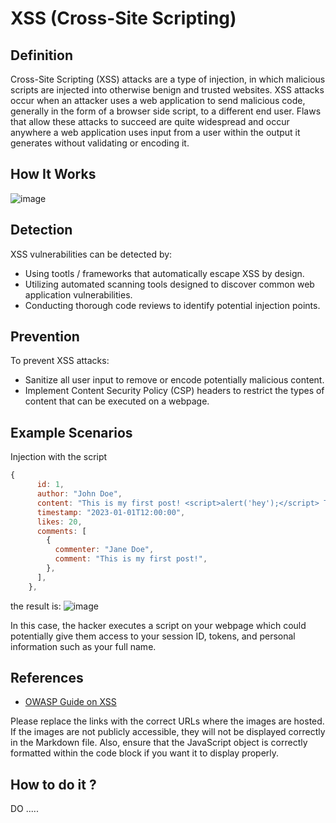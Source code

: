 # XSS (Cross-Site Scripting)

## Definition

Cross-Site Scripting (XSS) attacks are a type of injection, in which malicious scripts are injected into otherwise benign and trusted websites. XSS attacks occur when an attacker uses a web application to send malicious code, generally in the form of a browser side script, to a different end user. Flaws that allow these attacks to succeed are quite widespread and occur anywhere a web application uses input from a user within the output it generates without validating or encoding it.

## How It Works

![image](https://github.com/GuillaumeDorschner/HackMe/assets/44686652/a0e78870-5c49-49fb-862f-3f64f31645fc)


## Detection

XSS vulnerabilities can be detected by:
- Using tootls / frameworks that automatically escape XSS by design.
- Utilizing automated scanning tools designed to discover common web application vulnerabilities.
- Conducting thorough code reviews to identify potential injection points.

## Prevention

To prevent XSS attacks:
- Sanitize all user input to remove or encode potentially malicious content.
- Implement Content Security Policy (CSP) headers to restrict the types of content that can be executed on a webpage.


## Example Scenarios

Injection with the script
```js
{
      id: 1,
      author: "John Doe",
      content: "This is my first post! <script>alert('hey');</script> This is my first",
      timestamp: "2023-01-01T12:00:00",         
      likes: 20,
      comments: [
        {
          commenter: "Jane Doe",
          comment: "This is my first post!",
        },
      ],
    },
```

the result is:
![image](https://github.com/GuillaumeDorschner/HackMe/assets/44686652/6762aef5-8adf-4e36-a5ec-f70a4c7c3564)

In this case, the hacker executes a script on your webpage which could potentially give them access to your session ID, tokens, and personal information such as your full name.

## References

- [OWASP Guide on XSS](https://owasp.org/www-community/attacks/xss/)


Please replace the links with the correct URLs where the images are hosted. If the images are not publicly accessible, they will not be displayed correctly in the Markdown file. Also, ensure that the JavaScript object is correctly formatted within the code block if you want it to display properly.

## How to do it ?

DO .....